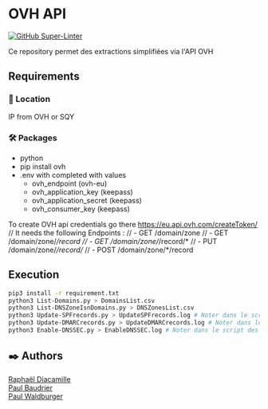 # OVH API

[![GitHub Super-Linter](https://github.com/rdia9/ovh-api/workflows/Lint%20Code%20Base/badge.svg)](https://github.com/marketplace/actions/super-linter)

Ce repository permet des extractions simplifiées via l'API OVH

## Requirements

### 📍 Location

IP from OVH or SQY

### 🛠️ Packages

- python
- pip install ovh
- .env with completed with values
  - ovh_endpoint (ovh-eu)
  - ovh_application_key (keepass)
  - ovh_application_secret (keepass)
  - ovh_consumer_key (keepass)

To create OVH api credentials go there <https://eu.api.ovh.com/createToken/>
// It needs the following Endpoints :
// - GET /domain/zone
// - GET /domain/zone/*/record
// - GET /domain/zone/*/record/*
// - PUT /domain/zone/*/record/*
// - POST /domain/zone/*/record

## Execution

```bash
pip3 install -r requirement.txt
python3 List-Domains.py > DomainsList.csv
python3 List-DNSZoneIsnDomains.py > DNSZonesList.csv
python3 Update-SPFrecords.py > UpdateSPFrecords.log # Noter dans le script les domaines à exclure
python3 Update-DMARCrecords.py > UpdateDMARCrecords.log # Noter dans le script les domaines à exclure
python3 Enable-DNSSEC.py > EnableDNSSEC.log # Noter dans le script des domaines à inclure
```

## ✒️ Authors

[Raphaël Diacamille](https://github.com/rdia9) \
[Paul Baudrier](https://github.com/paulbaudrier) \
[Paul Waldburger](https://github.com/Paul-Waldburger-BTPConsultants)
